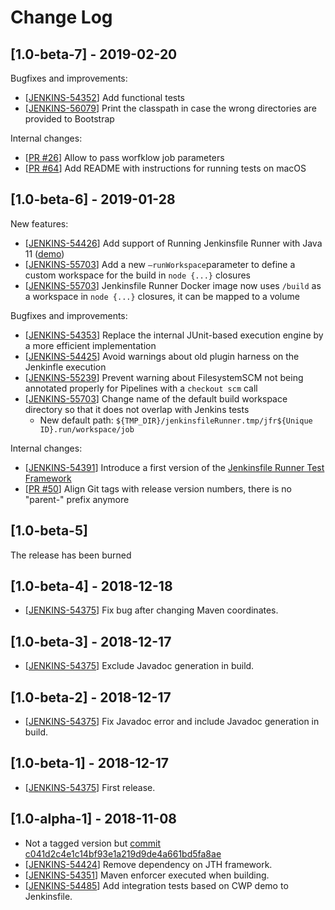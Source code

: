 # Change Log

## [1.0-beta-7] - 2019-02-20

Bugfixes and improvements:

- [[JENKINS-54352](https://issues.jenkins-ci.org/browse/JENKINS-54352)] Add functional tests
- [[JENKINS-56079](https://issues.jenkins-ci.org/browse/JENKINS-56079)] Print the classpath in case the wrong directories are provided to Bootstrap

Internal changes:

* [[PR #26](https://github.com/jenkinsci/jenkinsfile-runner/pull/26)] Allow to pass worfklow job parameters
* [[PR #64](https://github.com/jenkinsci/jenkinsfile-runner/pull/64)] Add README with instructions for running tests on macOS

## [1.0-beta-6] - 2019-01-28

New features:

- [[JENKINS-54426](https://issues.jenkins-ci.org/browse/JENKINS-54426)]
Add support of Running Jenkinsfile Runner with Java 11
([demo](https://github.com/jenkinsci/jenkinsfile-runner/tree/master/demo/cwp-jdk11))
- [[JENKINS-55703](https://issues.jenkins-ci.org/browse/JENKINS-55703)]
Add a new  `—runWorkspace`parameter to define a custom workspace for the build in `node {...}` closures
- [[JENKINS-55703](https://issues.jenkins-ci.org/browse/JENKINS-55703)]
Jenkinsfile Runner Docker image now uses `/build` as a workspace in `node {...}` closures,
it can be mapped to a volume

Bugfixes and improvements:

- [[JENKINS-54353](https://issues.jenkins-ci.org/browse/JENKINS-54353)]
Replace the internal JUnit-based execution engine by a more efficient implementation
- [[JENKINS-54425](https://issues.jenkins-ci.org/browse/JENKINS-54425)]
Avoid warnings about old plugin harness on the Jenkinfle execution
- [[JENKINS-55239](https://issues.jenkins-ci.org/browse/JENKINS-55239)]
Prevent warning about FilesystemSCM not being annotated properly for Pipelines with a `checkout scm` call
- [[JENKINS-55703](https://issues.jenkins-ci.org/browse/JENKINS-55703)]
Change name of the default build workspace directory so that it does not overlap with Jenkins tests 
  * New default path: `${TMP_DIR}/jenkinsfileRunner.tmp/jfr${Unique ID}.run/workspace/job`

Internal changes:

* [[JENKINS-54391](https://issues.jenkins-ci.org/browse/JENKINS-54391)]
Introduce a first version of the 
[Jenkinsfile Runner Test Framework](https://github.com/jenkinsci/jenkinsfile-runner-test-framework/)
* [[PR #50](https://github.com/jenkinsci/jenkinsfile-runner/pull/50)] 
Align Git tags with release version numbers, there is no "parent-" prefix anymore

## [1.0-beta-5]

The release has been burned

## [1.0-beta-4] - 2018-12-18
- [[JENKINS-54375](https://issues.jenkins-ci.org/browse/JENKINS-54375)] Fix bug after changing Maven coordinates.

## [1.0-beta-3] - 2018-12-17
- [[JENKINS-54375](https://issues.jenkins-ci.org/browse/JENKINS-54375)] Exclude Javadoc generation in build.

## [1.0-beta-2] - 2018-12-17
- [[JENKINS-54375](https://issues.jenkins-ci.org/browse/JENKINS-54375)] Fix Javadoc error and include Javadoc generation in build.

## [1.0-beta-1] - 2018-12-17
- [[JENKINS-54375](https://issues.jenkins-ci.org/browse/JENKINS-54375)] First release.

## [1.0-alpha-1] - 2018-11-08
- Not a tagged version but [commit c041d2c4e1c14bf93e1a219d9de4a661bd5fa8ae](https://github.com/jenkinsci/jenkinsfile-runner/commit/c041d2c4e1c14bf93e1a219d9de4a661bd5fa8ae)
- [[JENKINS-54424](https://issues.jenkins-ci.org/browse/JENKINS-54424)] Remove dependency on JTH framework.
- [[JENKINS-54351](https://issues.jenkins-ci.org/browse/JENKINS-54351)] Maven enforcer executed when building.
- [[JENKINS-54485](https://issues.jenkins-ci.org/browse/JENKINS-54485)] Add integration tests based on CWP demo to Jenkinsfile.
